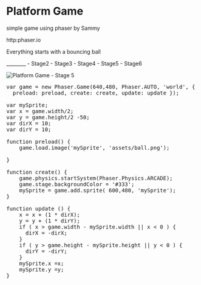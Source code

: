 # Platform Game
simple game using phaser by Sammy

http:phaser.io

Everything starts with a bouncing ball

________ - Stage2 - Stage3 - Stage4 - Stage5 - Stage6

![Platform Game - Stage 5](https://saturdaycodersamsterdam.github.io/Stage1.png)


<pre>
var game = new Phaser.Game(640,480, Phaser.AUTO, 'world', {
  preload: preload, create: create, update: update });

var mySprite;
var x = game.width/2;
var y = game.height/2 -50;
var dirX = 10;
var dirY = 10;

function preload() {
    game.load.image('mySprite', 'assets/ball.png');

}

function create() {
    game.physics.startSystem(Phaser.Physics.ARCADE);
    game.stage.backgroundColor = '#333';
    mySprite = game.add.sprite( 600,480, 'mySprite');
}

function update () {
    x = x + (1 * dirX);
    y = y + (1 * dirY);
    if ( x > game.width - mySprite.width || x < 0 ) {
      dirX = -dirX;
    }
    if ( y > game.height - mySprite.height || y < 0 ) {
      dirY = -dirY;
    }
    mySprite.x =x;
    mySprite.y =y;
}
</pre>
